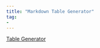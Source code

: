 ```yaml
---
title: "Markdown Table Generator"
tag: 
- 
---
```

[Table Generator](https://www.tablesgenerator.com/markdown_tables)